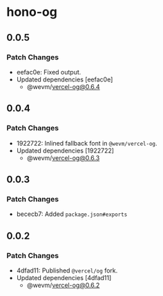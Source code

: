 # hono-og

## 0.0.5

### Patch Changes

- eefac0e: Fixed output.
- Updated dependencies [eefac0e]
  - @wevm/vercel-og@0.6.4

## 0.0.4

### Patch Changes

- 1922722: Inlined fallback font in `@wevm/vercel-og`.
- Updated dependencies [1922722]
  - @wevm/vercel-og@0.6.3

## 0.0.3

### Patch Changes

- bececb7: Added `package.json#exports`

## 0.0.2

### Patch Changes

- 4dfad11: Published `@vercel/og` fork.
- Updated dependencies [4dfad11]
  - @wevm/vercel-og@0.6.2
